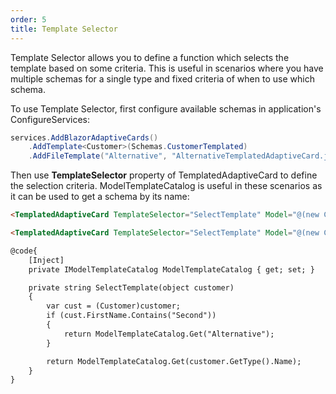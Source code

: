 ```yaml
---
order: 5
title: Template Selector
---
```


Template Selector allows you to define a function which selects the template based on some criteria. This is useful in scenarios where you have multiple schemas for a single type and fixed criteria of when to use which schema.

To use Template Selector, first configure available schemas in application's ConfigureServices:

```csharp {.line-numbers}
services.AddBlazorAdaptiveCards()
    .AddTemplate<Customer>(Schemas.CustomerTemplated)
    .AddFileTemplate("Alternative", "AlternativeTemplatedAdaptiveCard.json");
```

Then use **TemplateSelector** property of TemplatedAdaptiveCard to define the selection criteria. ModelTemplateCatalog is useful in these scenarios as it can be used to get a schema by its name:

```html {.line-numbers}
<TemplatedAdaptiveCard TemplateSelector="SelectTemplate" Model="@(new Customer() { FirstName = "Templated", LastName = "Customer" })"></TemplatedAdaptiveCard>

<TemplatedAdaptiveCard TemplateSelector="SelectTemplate" Model="@(new Customer() { FirstName = "Second", LastName = "Customer" })"></TemplatedAdaptiveCard>

@code{
    [Inject]
    private IModelTemplateCatalog ModelTemplateCatalog { get; set; }

    private string SelectTemplate(object customer)
    {
        var cust = (Customer)customer;
        if (cust.FirstName.Contains("Second"))
        {
            return ModelTemplateCatalog.Get("Alternative");
        }

        return ModelTemplateCatalog.Get(customer.GetType().Name);
    }
}
```